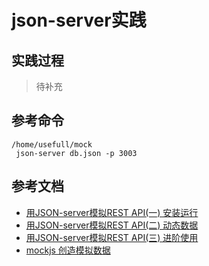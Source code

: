 # json-server实践

## 实践过程
> 待补充

## 参考命令

```
/home/usefull/mock
 json-server db.json -p 3003
```

## 参考文档
- [用JSON-server模拟REST API(一) 安装运行](https://segmentfault.com/a/1190000005793257)
- [用JSON-server模拟REST API(二) 动态数据](https://segmentfault.com/a/1190000005793320)
- [用JSON-server模拟REST API(三) 进阶使用](https://segmentfault.com/a/1190000005793520)
- [mockjs  创造模拟数据](https://github.com/nuysoft/Mock/wiki)
